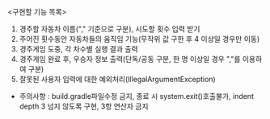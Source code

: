 <구현할 기능 목록>

1. 경주할 자동차 이름("," 기준으로 구분), 시도할 횟수 입력 받기
2. 주어진 횟수동안 자동차들의 움직임 기능(무작위 값 구한 후 4 이상일 경우만 이동)
3. 경주게임 도중, 각 차수별 실행 결과 출력
4. 경주게임 완료 후, 우승자 정보 출력(단독/공동 구분, 한 명 이상일 경우 ","를 이용하여 구분)
5. 잘못된 사용자 입력에 대한 예외처리(IllegalArgumentException)

* 주의사항 : build.gradle파일수정 금지, 종료 시 system.exit()호출불가, indent depth 3 넘지 않도록 구현, 3항 연산자 금지
